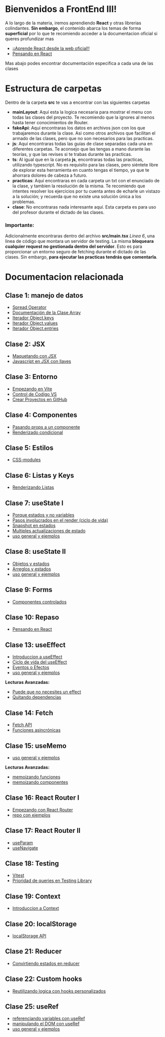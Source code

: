 # Bienvenidos a FrontEnd III!

A lo largo de la materia, iremos aprendiendo **React** y otras librerias colindantes.
**Sin embargo**, el contenido abarca los temas de forma **superficial**
por lo que te recomiendo acceder a la documentacion oficial si queres profundizar mas

- [¡¡Aprende React desde la web oficial!!](https://beta.reactjs.org/learn)
- [Pensando en React](https://beta.reactjs.org/learn/thinking-in-react)

Mas abajo podes encontrar documentación especifica a cada una de las clases

# Estructura de carpetas

Dentro de la carpeta **src** te vas a encontrar con las siguientes carpetas

- **mainLayout**: Aquí esta la logica necesaria para mostrar el menu con todas las clases del proyecto. Te recomiendo que la ignores al menos hasta tener conocimientos de Router.
- **fakeApi**: Aquí encontraras los datos en archivos json con los que trabajaremos durante la clase. Asi como otros archivos que facilitan el armado de las clases, pero que no son necesarios para las practicas.
- **js**: Aquí encontraras todas las guías de clase separadas cada una en diferentes carpetas. Te aconsejo que las tengas a mano durante las teorías, y que las revises si te trabas durante las practicas.
- **ts**: Al igual que en la carpeta **js**, encontraras todas las practicas, utilizando typescript. No es requisito para las clases, pero siéntete libre de explorar esta herramienta en cuanto tengas el tiempo, ya que te ahorrara dolores de cabeza a futuro.
- **practicas**: Aquí encontraras en cada carpeta un txt con el enunciado de la clase, y tambien la resolución de la misma. Te recomiendo que intentes resolver los ejercicios por tu cuenta antes de echarle un vistazo a la solución; y recuerda que no existe una solución única a los problemas.
- **clase**: No encontraras nada interesante aquí. Esta carpeta es para uso del profesor durante el dictado de las clases.

### Importante:
Adicionalmente encontraras dentro del archivo **src/main.tsx** *Linea 6*, una linea de código que montara un servidor de testing. La misma **bloqueara cualquier request no gestionada dentro del servidor**. Esto es para proporcionar un entorno seguro de fetching durante el dictado de las clases. Sin embargo, **para ejecutar las practicas tendrás que comentarla**.

# Documentacion relacionada
## Clase 1: manejo de datos

- [Spread Operator](https://developer.mozilla.org/en-US/docs/Web/JavaScript/Reference/Operators/Spread_syntax)
- [Documentación de la Clase Array](https://developer.mozilla.org/en-US/docs/Web/JavaScript/Reference/Global_Objects/Array#instance_methods)
- [Iterador Object.keys](https://developer.mozilla.org/en-US/docs/Web/JavaScript/Reference/Global_Objects/Object/keys)
- [Iterador Object.values](https://developer.mozilla.org/en-US/docs/Web/JavaScript/Reference/Global_Objects/Object/values)
- [Iterador Object.entries](https://developer.mozilla.org/en-US/docs/Web/JavaScript/Reference/Global_Objects/Object/entries)

## Clase 2: JSX

- [Maquetando con JSX](https://beta.reactjs.org/learn/writing-markup-with-jsx)
- [Javascript en JSX con llaves](https://beta.reactjs.org/learn/javascript-in-jsx-with-curly-braces)

## Clase 3: Entorno

- [Empezando en Vite](https://vitejs.dev/guide/)
- [Control de Codigo VS](https://code.visualstudio.com/docs/sourcecontrol/overview)
- [Crear Proyectos en GitHub](https://docs.github.com/en/get-started/importing-your-projects-to-github/importing-source-code-to-github/adding-locally-hosted-code-to-github)

## Clase 4: Componentes

- [Pasando props a un componente](https://beta.reactjs.org/learn/passing-props-to-a-component)
- [Renderizado condicional](https://beta.reactjs.org/learn/conditional-rendering)

## Clase 5: Estilos

- [CSS-modules](https://github.com/css-modules/css-modules)

## Clase 6: Listas y Keys

- [Renderizando Listas](https://beta.reactjs.org/learn/rendering-lists#)

## Clase 7: useState I

- [Porque estados y no variables](https://beta.reactjs.org/learn/state-a-components-memory)
- [Pasos involucrados en el render (ciclo de vida)](https://beta.reactjs.org/learn/render-and-commit)
- [Snapshot en estados](https://beta.reactjs.org/learn/state-as-a-snapshot)
- [Multiples actualizaciones de estado](https://beta.reactjs.org/learn/queueing-a-series-of-state-updates)
- [uso general y ejemplos](https://beta.reactjs.org/reference/react/useState)

## Clase 8: useState II

- [Objetos y estados](https://beta.reactjs.org/learn/updating-objects-in-state)
- [Arreglos y estados](https://beta.reactjs.org/learn/updating-arrays-in-state)
- [uso general y ejemplos](https://beta.reactjs.org/reference/react/useState)

## Clase 9: Forms

- [Componentes controlados](https://beta.reactjs.org/reference/react-dom/components/input#controlling-an-input-with-a-state-variable)

## Clase 10: Repaso

- [Pensando en React](https://beta.reactjs.org/learn/thinking-in-react)

## Clase 13: useEffect

- [Introduccion a useEffect](https://beta.reactjs.org/learn/synchronizing-with-effects)
- [Ciclo de vida del useEffect](https://beta.reactjs.org/learn/lifecycle-of-reactive-effects)
- [Eventos o Efectos](https://beta.reactjs.org/learn/separating-events-from-effects)
- [uso general y ejemplos](https://beta.reactjs.org/reference/react/useEffect)

**Lecturas Avanzadas:**
- [Puede que no necesites un effect](https://beta.reactjs.org/learn/you-might-not-need-an-effect)
- [Quitando dependencias](https://beta.reactjs.org/learn/removing-effect-dependencies)

## Clase 14: Fetch

- [Fetch API](https://developer.mozilla.org/en-US/docs/Web/API/Fetch_API/Using_Fetch)
- [Funciones asincrónicas](https://developer.mozilla.org/en-US/docs/Web/JavaScript/Reference/Statements/async_function)

## Clase 15: useMemo

- [uso general y ejemplos](https://beta.reactjs.org/reference/react/useMemo)

**Lecturas Avanzadas:**
- [memoizando funciones](https://beta.reactjs.org/reference/react/useCallback)
- [memoizando componentes](https://beta.reactjs.org/reference/react/memo)

## Clase 16: React Router I

- [Empezando con React Router](https://reactrouter.com/en/main/start/tutorial)
- [repo con ejemplos](https://github.com/remix-run/react-router/tree/dev/examples/basic)

## Clase 17: React Router II

- [useParam](https://reactrouter.com/en/main/hooks/use-params)
- [useNavigate](https://reactrouter.com/en/main/hooks/use-navigate)

## Clase 18: Testing

- [Vitest](https://vitest.dev/api/expect.html)
- [Prioridad de queries en Testing Library](https://testing-library.com/docs/queries/about/#priority)

## Clase 19:  Context

- [Introduccion a Context](https://beta.reactjs.org/learn/passing-data-deeply-with-context)

## Clase 20: localStorage

- [localStorage API](https://developer.mozilla.org/es/docs/Web/API/Window/localStorage)

## Clase 21: Reducer

- [Convirtiendo estados en reducer](https://beta.reactjs.org/learn/extracting-state-logic-into-a-reducer)

## Clase 22: Custom hooks

- [Reutilizando logica con hooks personalizados](https://beta.reactjs.org/learn/reusing-logic-with-custom-hooks)

## Clase 25: useRef

- [referenciando variables con useRef](https://beta.reactjs.org/learn/referencing-values-with-refs)
- [manipulando el DOM con useRef](https://beta.reactjs.org/learn/manipulating-the-dom-with-refs)
- [uso general y ejemplos](https://beta.reactjs.org/reference/react/useRef)
